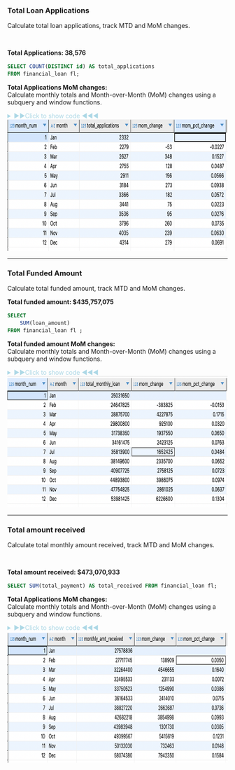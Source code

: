 ### Total Loan Applications
Calculate total loan applications, track MTD and MoM changes.

<br>

**Total Applications: 38,576**
	
```sql
SELECT COUNT(DISTINCT id) AS total_applications 
FROM financial_loan fl;
```

**Total Applications MoM changes:** <br>
Calculate monthly totals and Month-over-Month (MoM) changes using a subquery and window functions.

<details>
<summary style="color: lightblue;">▶▶Click to show code ◀◀◀</summary>
	
```sql
SELECT 
	month_num,
	month,
	total_applications,
	(total_applications - LAG(total_applications) OVER (ORDER BY month_num))::NUMERIC AS mom_change,
	ROUND((total_applications - LAG(total_applications) OVER (ORDER BY month_num))::NUMERIC / (LAG(total_applications) OVER (ORDER BY month_num)),4) AS mom_pct_change
FROM (
SELECT 
	EXTRACT(MONTH from issue_date) AS month_num,
    	TO_CHAR(issue_date, 'Mon') AS month,
    	COUNT(DISTINCT id) AS total_applications
FROM financial_loan fl
GROUP BY EXTRACT(MONTH from issue_date), TO_CHAR(issue_date, 'Mon')
ORDER BY month_num
) AS ordered_month
ORDER BY month_num
```

### SQL Code Explanation

#### Subquery (`ordered_month`):
- **Month Extraction**:  
  - Extracts the numerical month using `EXTRACT(MONTH FROM issue_date) AS month_num`.  
  - Extracts the abbreviated month name using `TO_CHAR(issue_date, 'Mon') AS month`.  

- **Grouping and Ordering**:  
  Groups the data by `month_num` and `month` to ensure unique monthly aggregations.  
  Orders by `month_num` to maintain chronological order.  

- **Loan Application Count**:  
  Counts distinct loan application IDs for each month with `COUNT(DISTINCT id) AS total_applications`.  

#### Outer Query:
- **Absolute Month-over-Month (MoM) Change**:  
  - Calculates the MoM change using the `LAG` window function:  
    ```sql
    (total_applications - LAG(total_applications) OVER (ORDER BY month_num))::NUMERIC AS mom_change
    ```  
  - The `LAG` function retrieves the previous month's `total_applications` for each row, and the difference is cast to `NUMERIC`.

- **Percentage MoM Change**:  
  - Computes the percentage MoM change:  
    ```sql
    ROUND((total_applications - LAG(total_applications) OVER (ORDER BY month_num))::NUMERIC / (LAG(total_applications) OVER (ORDER BY month_num)), 4) AS mom_pct_change
    ```  
  - The difference in applications is divided by the previous month's total.  
  - The result is rounded to four decimal places.  
  - The `LAG` function ensures the calculation references the correct preceding row.  

#### Ordering:
- The final output is sorted by `month_num` in ascending order to maintain chronological order.

</details>

<img src="images/MoM_changes.png" width="700" height="300" />

---------------------------------------------

### Total Funded Amount
Calculate total funded amount, track MTD and MoM changes.

**Total funded amount: $435,757,075**
```sql
SELECT 
	SUM(loan_amount) 
FROM financial_loan fl ;
```
**Total funded amount MoM changes:** <br>
Calculate monthly totals and Month-over-Month (MoM) changes using a subquery and window functions.
<details>
<summary style="color: lightblue;">▶▶Click to show code ◀◀◀</summary>
	
``` sql
SELECT 
	month_num,
	month,
	total_monthly_loan,
	total_monthly_loan - LAG(total_monthly_loan) OVER(ORDER BY month_num) AS mom_change,
	ROUND((total_monthly_loan - (LAG(total_monthly_loan) OVER(ORDER BY month_num)))::NUMERIC / (LAG(total_monthly_loan) OVER(ORDER BY month_num)),4)  AS mom_pct_change
FROM (
SELECT 
	EXTRACT(MONTH from issue_date) AS month_num,
	TO_CHAR(issue_date,'Mon') AS month,
	SUM(loan_amount) AS total_monthly_loan
FROM financial_loan fl 
GROUP BY EXTRACT(MONTH from issue_date),TO_CHAR(issue_date,'Mon')
ORDER BY EXTRACT(MONTH from issue_date),TO_CHAR(issue_date,'Mon')
) AS loan_month
```

### Explanation of the SQL Code

#### Inner Query:
- **Aggregation**:  
  Aggregates loan data by month using `SUM(loan_amount)` to calculate `total_monthly_loan` for each month.  
- **Month Extraction**:  
  - Uses `EXTRACT(MONTH FROM issue_date)` to extract the numeric month (`month_num`).  
  - Uses `TO_CHAR(issue_date, 'Mon')` to extract the textual representation of the month (`month`).  
- **Grouping and Ordering**:  
  Groups by both the numeric (`month_num`) and textual (`month`) month representations for aggregation.  
  Orders the results by `month_num` to maintain chronological order.  

#### Outer Query:
- **Absolute Month-over-Month (MoM) Change**:  
  Calculates the absolute MoM change (`mom_change`) using the `LAG` window function to access the previous month's `total_monthly_loan`.  
- **Percentage MoM Change**:  
  Computes the percentage MoM change (`mom_pct_change`) by dividing `mom_change` by the previous month's value (`LAG(total_monthly_loan)`) and rounding the result to four decimal places.  

#### Window Function:
- **Usage of `LAG`**:  
  The `LAG` window function is applied with `OVER(ORDER BY month_num)` to fetch the value of `total_monthly_loan` from the previous row based on chronological order (`month_num`).  

</details>

<img src="images/mom_loan_amt.png" width="700" height="300" />

--------------------------------------------

### Total amount received
Calculate total monthly amount received, track MTD and MoM changes.

<br>

**Total amount received: $473,070,933**
	
```sql
SELECT SUM(total_payment) AS total_received FROM financial_loan fl;
```

**Total Applications MoM changes:** <br>
Calculate monthly totals and Month-over-Month (MoM) changes using a subquery and window functions.

<details>
<summary style="color: lightblue;">▶▶Click to show code ◀◀◀</summary>
	
```sql
SELECT 
	month_num,
	month,
	monthly_amt_received,
	monthly_amt_received - LAG(monthly_amt_received) OVER(ORDER BY month_num) AS mom_change,
	ROUND((monthly_amt_received - (LAG(monthly_amt_received) OVER(ORDER BY month_num)))::NUMERIC / (LAG(monthly_amt_received) OVER(ORDER BY month_num)),4)  AS mom_pct_change
FROM (
SELECT 
	EXTRACT(MONTH from issue_date) AS month_num,
	TO_CHAR(issue_date,'Mon') AS month,
	SUM(total_payment) AS monthly_amt_received
FROM financial_loan fl 
GROUP BY EXTRACT(MONTH from issue_date),TO_CHAR(issue_date,'Mon')
ORDER BY EXTRACT(MONTH from issue_date),TO_CHAR(issue_date,'Mon')
) AS loan_month
```

### SQL Code Explanation

#### Subquery (`loan_month`):
- **Month Extraction**:  
  - Extracts the numerical month using `EXTRACT(MONTH FROM issue_date) AS month_num`.  
  - Extracts the abbreviated month name using `TO_CHAR(issue_date, 'Mon') AS month`.  

- **Grouping and Ordering**:  
  Groups the data by `month_num` and `month` to ensure unique monthly aggregations.  
  Orders by `month_num` to maintain chronological order.  

- **Monthly Amount Received**:  
  Sums the `total_payment` column for each month with `SUM(total_payment) AS monthly_amt_received`.  

#### Outer Query:
- **Absolute Month-over-Month (MoM) Change**:  
  - Calculates the MoM change using the `LAG` window function:  
    ```sql
    monthly_amt_received - LAG(monthly_amt_received) OVER (ORDER BY month_num) AS mom_change
    ```  
  - The `LAG` function retrieves the previous month's `monthly_amt_received` for each row, and the difference is calculated.

- **Percentage MoM Change**:  
  - Computes the percentage MoM change:  
    ```sql
    ROUND((monthly_amt_received - LAG(monthly_amt_received) OVER (ORDER BY month_num))::NUMERIC / (LAG(monthly_amt_received) OVER (ORDER BY month_num)), 4) AS mom_pct_change
    ```  
  - The difference in received amounts is divided by the previous month's total.  
  - The result is cast to `NUMERIC` and rounded to four decimal places.  
  - The `LAG` function ensures the calculation references the correct preceding row.  

#### Ordering:
- The final output is sorted by `month_num` in ascending order to maintain chronological order.


</details>

<img src="images/mom_amt_received.png" width="700" height="300" />
